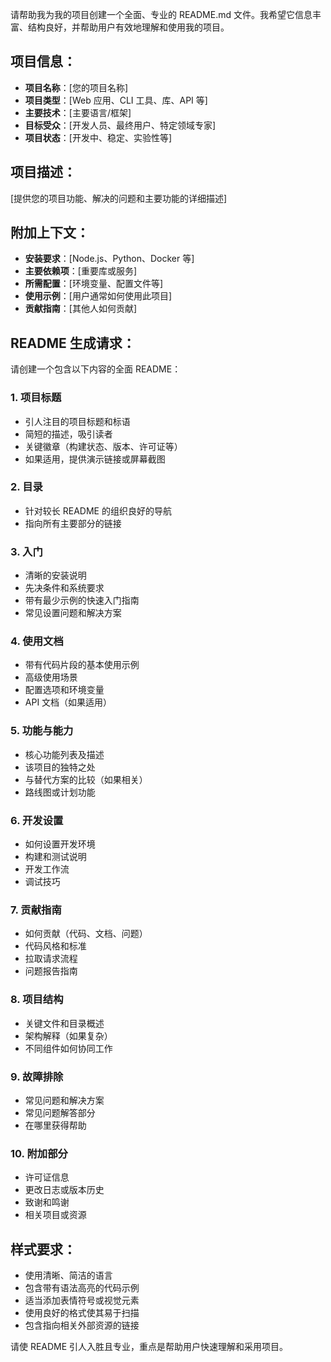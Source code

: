 请帮助我为我的项目创建一个全面、专业的 README.md 文件。我希望它信息丰富、结构良好，并帮助用户有效地理解和使用我的项目。

## 项目信息：
- **项目名称**：[您的项目名称]
- **项目类型**：[Web 应用、CLI 工具、库、API 等]
- **主要技术**：[主要语言/框架]
- **目标受众**：[开发人员、最终用户、特定领域专家]
- **项目状态**：[开发中、稳定、实验性等]

## 项目描述：
[提供您的项目功能、解决的问题和主要功能的详细描述]

## 附加上下文：
- **安装要求**：[Node.js、Python、Docker 等]
- **主要依赖项**：[重要库或服务]
- **所需配置**：[环境变量、配置文件等]
- **使用示例**：[用户通常如何使用此项目]
- **贡献指南**：[其他人如何贡献]

## README 生成请求：

请创建一个包含以下内容的全面 README：

### 1. 项目标题
- 引人注目的项目标题和标语
- 简短的描述，吸引读者
- 关键徽章（构建状态、版本、许可证等）
- 如果适用，提供演示链接或屏幕截图

### 2. 目录
- 针对较长 README 的组织良好的导航
- 指向所有主要部分的链接

### 3. 入门
- 清晰的安装说明
- 先决条件和系统要求
- 带有最少示例的快速入门指南
- 常见设置问题和解决方案

### 4. 使用文档
- 带有代码片段的基本使用示例
- 高级使用场景
- 配置选项和环境变量
- API 文档（如果适用）

### 5. 功能与能力
- 核心功能列表及描述
- 该项目的独特之处
- 与替代方案的比较（如果相关）
- 路线图或计划功能

### 6. 开发设置
- 如何设置开发环境
- 构建和测试说明
- 开发工作流
- 调试技巧

### 7. 贡献指南
- 如何贡献（代码、文档、问题）
- 代码风格和标准
- 拉取请求流程
- 问题报告指南

### 8. 项目结构
- 关键文件和目录概述
- 架构解释（如果复杂）
- 不同组件如何协同工作

### 9. 故障排除
- 常见问题和解决方案
- 常见问题解答部分
- 在哪里获得帮助

### 10. 附加部分
- 许可证信息
- 更改日志或版本历史
- 致谢和鸣谢
- 相关项目或资源

## 样式要求：
- 使用清晰、简洁的语言
- 包含带有语法高亮的代码示例
- 适当添加表情符号或视觉元素
- 使用良好的格式使其易于扫描
- 包含指向相关外部资源的链接

请使 README 引人入胜且专业，重点是帮助用户快速理解和采用项目。